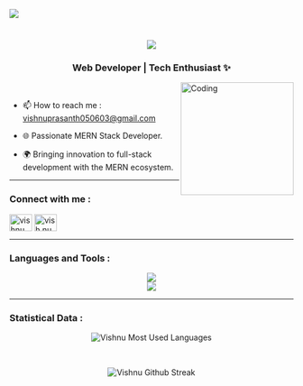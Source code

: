 [![](https://visitcount.itsvg.in/api?id=vishnu563&label=Profile%20Views&color=12&pretty=false)](https://visitcount.itsvg.in)



<h1 align="center">
    <img src="https://readme-typing-svg.herokuapp.com/?font=Righteous&size=35&center=true&vCenter=true&width=500&height=50&duration=7000&lines=Hey+👋,+I'm+Vishnuprasanth+!;" /></h1>

<h3 align="center">Web Developer | Tech Enthusiast ✨</h3>
<img align="right" alt="Coding" width="200" src="https://i.pinimg.com/originals/54/e3/7d/54e37d8074ebcde1d96c77d7b2a7f310.gif">
<br>

- 📫 How to reach me : vishnuprasanth050603@gmail.com
  
- 🌐 Passionate MERN Stack Developer.

- 🌍 Bringing innovation to full-stack development with the MERN ecosystem.

---

<h3 align="left">Connect with me :</h3>
<p align="left">
    <a href="https://www.linkedin.com/in/vishnuprasanth563/">
        <img align="center"
        src="https://raw.githubusercontent.com/rahuldkjain/github-profile-readme-generator/master/src/images/icons/Social/linked-in-alt.svg"
        alt="vishnu" height="30" width="40" /></a>
    <a href="https://instagram.com/vish.nu_56" target="blank">
        <img align="center" src="https://raw.githubusercontent.com/rahuldkjain/github-profile-readme-generator/master/src/images/icons/Social/instagram.svg" alt="vish.nu_56"         height="30" width="40" /></a>
</p>

---

<h3 align="left">Languages and Tools :</h3>
<div align="center">
    <img src="https://skillicons.dev/icons?i=react,javascript,html,css,nodejs,mongodb" /><br/>
    <img src="https://skillicons.dev/icons?i=expressjs,tailwindcss,java,vscode,github,git,postman" /><br>
</div>

---

<h3 align="left">Statistical Data :</h3>
<div align="center" >
<p><img align="center"
    src="https://github-readme-stats.vercel.app/api/top-langs?username=vishnu563&show_icons=true&locale=en&bg_color=0d1117&text_color=ffffff&layout=compact"
    alt="Vishnu Most Used Languages" 
    bg_color=#808080/></p><br/>
<p><img align="center" src="https://github-readme-streak-stats.herokuapp.com/?user=vishnu563&theme=dark&background=0d1117&date_format=M%20j%5B%2C%20Y%5D" alt="Vishnu Github Streak" /></p>
</div>
